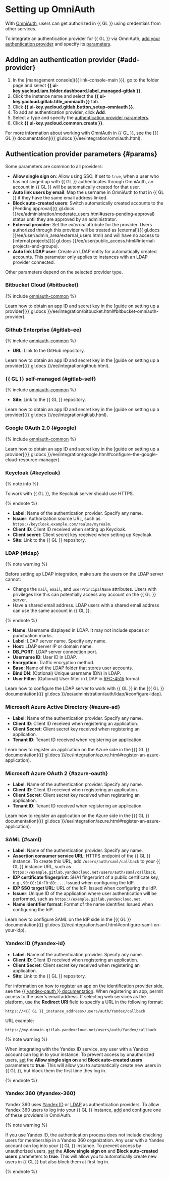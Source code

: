 # Setting up OmniAuth

With [OmniAuth](https://rubygems.org/gems/omniauth/), users can get authorized in {{ GL }} using credentials from other services.

To integrate an authentication provider for {{ GL }} via OmniAuth, [add your authentication provider](#add-provider) and specify its [parameters](#params).

## Adding an authentication provider {#add-provider}

1. In the [management console]({{ link-console-main }}), go to the folder page and select **{{ ui-key.yacloud.iam.folder.dashboard.label_managed-gitlab }}**.
1. Click the instance name and select the **{{ ui-key.yacloud.gitlab.title_omniauth }}** tab.
1. Click **{{ ui-key.yacloud.gitlab.button_setup-omniauth }}**.
1. To add an authentication provider, click **Add**.
1. Select a type and specify the [authentication provider parameters](#params).
1. Click **{{ ui-key.yacloud.common.create }}**.

For more information about working with OmniAuth in {{ GL }}, see the [{{ GL }} documentation]({{ gl.docs }}/ee/integration/omniauth.html).

## Authentication provider parameters {#params}

Some parameters are common to all providers:

* **Allow single sign on**: Allow using SSO. If set to `true`, when a user who has not singed up with {{ GL }} authenticates through OmniAuth, an account in {{ GL }} will be automatically created for that user.
* **Auto link users by email**: Map the username in OmniAuth to that in {{ GL }} if they have the same email address linked.
* **Block auto-created users**: Switch automatically created accounts to the [Pending approval]({{ gl.docs }}/ee/administration/moderate_users.html#users-pending-approval) status until they are approved by an administrator.
* **External provider**: Set the _external_ attribute for the provider. Users authorized through this provider will be treated as [external]({{ gl.docs }}/ee/user/admin_area/external_users.html) and will have no access to [internal projects]({{ gl.docs }}/ee/user/public_access.html#internal-projects-and-groups).
* **Auto link LDAP user**: Create an LDAP entity for automatically created accounts. This parameter only applies to instances with an LDAP provider connected.

Other parameters depend on the selected provider type.

### Bitbucket Cloud {#bitbucket}

{% include [omniauth-common](../../_includes/managed-gitlab/omniauth-common.md) %}

Learn how to obtain an app ID and secret key in the [guide on setting up a provider]({{ gl.docs }}/ee/integration/bitbucket.html#bitbucket-omniauth-provider).

### Github Enterprise {#gitlab-ee}

{% include [omniauth-common](../../_includes/managed-gitlab/omniauth-common.md) %}
* **URL**: Link to the GitHub repository.

Learn how to obtain an app ID and secret key in the [guide on setting up a provider]({{ gl.docs }}/ee/integration/github.html).

### {{ GL }} self-managed {#gitlab-self}

{% include [omniauth-common](../../_includes/managed-gitlab/omniauth-common.md) %}
* **Site**: Link to the {{ GL }} repository.

Learn how to obtain an app ID and secret key in the [guide on setting up a provider]({{ gl.docs }}/ee/integration/gitlab.html).

### Google OAuth 2.0 {#google}

{% include [omniauth-common](../../_includes/managed-gitlab/omniauth-common.md) %}

Learn how to obtain an app ID and secret key in the [guide on setting up a provider]({{ gl.docs }}/ee/integration/google.html#configure-the-google-cloud-resource-manager).

### Keycloak {#keycloak}

{% note info %}

To work with {{ GL }}, the Keycloak server should use HTTPS.

{% endnote %}

* **Label**: Name of the authentication provider. Specify any name.
* **Issuer**: Authorization source URL, such as `https://keycloak.example.com/realms/myrealm`.
* **Client ID**: Client ID received when setting up Keycloak.
* **Client secret**: Client secret key received when setting up Keycloak.
* **Site**: Link to the {{ GL }} repository.

### LDAP {#ldap}

{% note warning %}

Before setting up LDAP integration, make sure the users on the LDAP server cannot:

* Change the `mail`, `email`, and `userPrincipalName` attributes. Users with privileges like this can potentially access any account on the {{ GL }} server.
* Have a shared email address. LDAP users with a shared email address can use the same account in {{ GL }}.

{% endnote %}

* **Name**: Username displayed in LDAP. It may not include spaces or punctuation marks.
* **Label**: LDAP server name. Specify any name.
* **Host**: LDAP server IP or domain name.
* **DB_PORT**: LDAP server connection port.
* **Username ID**: User ID in LDAP.
* **Encryption**: Traffic encryption method.
* **Base**: Name of the LDAP folder that stores user accounts.
* **Bind DN**: (Optional) Unique username (DN) in LDAP.
* **User Filter**: (Optional) User filter in LDAP in [RFC-4515](https://www.rfc-editor.org/rfc/rfc4515.html) format.

Learn how to configure the LDAP server to work with {{ GL }} in the [{{ GL }} documentation]({{ gl.docs }}/ee/administration/auth/ldap/#configure-ldap).

### Microsoft Azure Active Directory {#azure-ad}

* **Label**: Name of the authentication provider. Specify any name.
* **Client ID**: Client ID received when registering an application.
* **Client Secret**: Client secret key received when registering an application.
* **Tenant ID**: Tenant ID received when registering an application.

Learn how to register an application on the Azure side in the [{{ GL }} documentation]({{ gl.docs }}/ee/integration/azure.html#register-an-azure-application).

### Microsoft Azure OAuth 2 {#azure-oauth}

* **Label**: Name of the authentication provider. Specify any name.
* **Client ID**: Client ID received when registering an application.
* **Client Secret**: Client secret key received when registering an application.
* **Tenant ID**: Tenant ID received when registering an application.

Learn how to register an application on the Azure side in the [{{ GL }} documentation]({{ gl.docs }}/ee/integration/azure.html#register-an-azure-application).

### SAML {#saml}

* **Label**: Name of the authentication provider. Specify any name.
* **Assertion consumer service URL**: HTTPS endpoint of the {{ GL }} instance. To create this URL, add `/users/auth/saml/callback` to your {{ GL }} instance URL, such as `https://example.gitlab.yandexcloud.net/users/auth/saml/callback`.
* **IDP certificate fingerprint**: SHA1 fingerprint of a public certificate key, e.g., `90:CC:16:F0:8D:...`. Issued when configuring the IdP.
* **IDP SSO target URL**: URL of the IdP. Issued when configuring the IdP.
* **Issuer**: Unique ID of the application where user authentication will be performed, such as `https://example.gitlab.yandexcloud.net`.
* **Name identifier format**: Format of the name identifier. Issued when configuring the IdP.

Learn how to configure SAML on the IdP side in the [{{ GL }} documentation]({{ gl.docs }}/ee/integration/saml.html#configure-saml-on-your-idp).

### Yandex ID {#yandex-id}

* **Label**: Name of the authentication provider. Specify any name.
* **Client ID**: Client ID received when registering an application.
* **Client Secret**: Client secret key received when registering an application.
* **Site**: Link to the {{ GL }} repository.

For information on how to register an app on the identification provider side, see the [{{ yandex-oauth }} documentation](https://yandex.ru/dev/id/doc/en/register-client). When registering an app, permit access to the user's email address. If selecting web services as the platform, use the **Redirect URI** field to specify a URL in the following format:

```
https://<{{ GL }}_instance_address>/users/auth/Yandex/callback
```

URL example:

```
https://my-domain.gitlab.yandexcloud.net/users/auth/Yandex/callback
```

{% note warning %}

When integrating with the Yandex ID service, any user with a Yandex account can log in to your instance. To prevent access by unauthorized users, [set](#params) the **Allow single sign on** and **Block auto-created users** parameters to **true**. This will allow you to automatically create new users in {{ GL }}, but block them the first time they log in.

{% endnote %}

### Yandex 360 {#yandex-360}

Yandex 360 uses [Yandex ID](#yandex-id) or [LDAP](#ldap) as authentication providers. To allow Yandex 360 users to log into your {{ GL }} instance, [add](#add-provider) and configure one of these providers in OmniAuth.

{% note warning %}

If you use Yandex ID, the authentication process does not include checking users for membership in a Yandex 360 organization. Any user with a Yandex account can log into your {{ GL }} instance. To prevent access by unauthorized users, [set](#params) the **Allow single sign on** and **Block auto-created users** parameters to **true**. This will allow you to automatically create new users in {{ GL }} but also block them at first log in.

{% endnote %}
